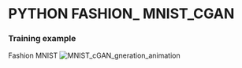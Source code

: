 # PYTHON FASHION_ MNIST_CGAN 
### Training example
Fashion MNIST
![MNIST_cGAN_gneration_animation](https://user-images.githubusercontent.com/48430890/70844605-1631c480-1e87-11ea-9092-fc207b7f9599.gif)
